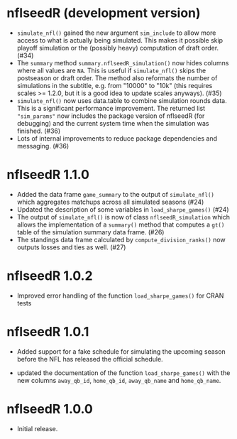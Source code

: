 # nflseedR (development version)

* `simulate_nfl()` gained the new argument `sim_include` to allow more access to what is actually being simulated. This makes it possible skip playoff simulation or the (possibly heavy) computation of draft order. (#34)
* The `summary` method `summary.nflseedR_simulation()` now hides columns where all values are `NA`. This is useful if `simulate_nfl()` skips the postseason or draft order. The method also reformats the number of simulations in the subtitle, e.g. from "10000" to "10k" (this requires scales >= 1.2.0, but it is a good idea to update scales anyways). (#35)
* `simulate_nfl()` now uses data.table to combine simulation rounds data. This is a significant performance improvement. The returned list `"sim_params"` now includes the package version of nflseedR (for debugging) and the current system time when the simulation was finished. (#36)
* Lots of internal improvements to reduce package dependencies and messaging. (#36)

# nflseedR 1.1.0

* Added the data frame `game_summary` to the output of `simulate_nfl()` which aggregates matchups across all simulated seasons (#24)
* Updated the description of some variables in `load_sharpe_games()` (#24)
* The output of `simulate_nfl()` is now of class `nflseedR_simulation` which allows the implementation of a `summary()` method that computes a `gt()` table of the simulation summary data frame. (#26)
* The standings data frame calculated by `compute_division_ranks()` now outputs losses and ties as well. (#27)

# nflseedR 1.0.2

* Improved error handling of the function `load_sharpe_games()` for CRAN tests

# nflseedR 1.0.1

* Added support for a fake schedule for simulating the upcoming season before the NFL has released the official schedule.

* updated the documentation of the function `load_sharpe_games()` with the new columns `away_qb_id`, `home_qb_id`, `away_qb_name` and `home_qb_name`.

# nflseedR 1.0.0

* Initial release.
